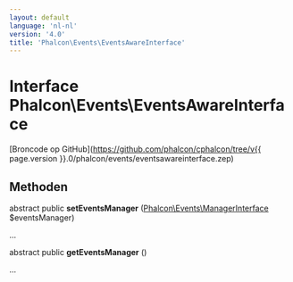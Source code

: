 ```yaml
---
layout: default
language: 'nl-nl'
version: '4.0'
title: 'Phalcon\Events\EventsAwareInterface'
---
```


# Interface **Phalcon\Events\EventsAwareInterface**

[Broncode op GitHub](https://github.com/phalcon/cphalcon/tree/v{{ page.version }}.0/phalcon/events/eventsawareinterface.zep)

## Methoden

abstract public **setEventsManager** ([Phalcon\Events\ManagerInterface](Phalcon_Events_ManagerInterface) $eventsManager)

...

abstract public **getEventsManager** ()

...